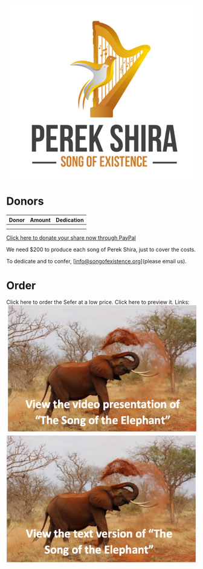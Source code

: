 ![alt text](assets/Logo.png "Perek Shira: Song Of Existence")

# Donors

| Donor | Amount | Dedication |
| ----- | :----: | ---------: |
|       |        |            |
|       |        |            |

[Click here to donate your share now through PayPal](www.paypal.com)

We need $200 to produce each song of Perek Shira, just to cover the costs.

To dedicate and to confer, [info@songofexistence.org](please email us).

# Order

Click here to order the Sefer at a low price.
Click here to preview it.
Links:
[![Foo](assets/Elephant-video-logo.png)]()
[![Foo](assets/Elephant-text-logo.png)]()

